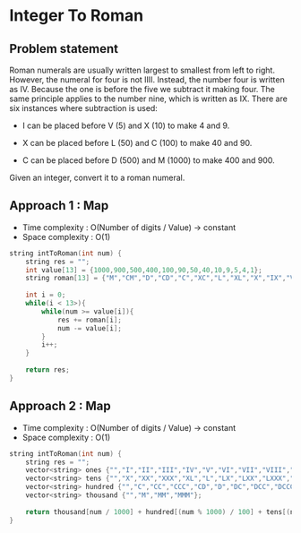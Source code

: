 # Integer To Roman

## Problem statement

Roman numerals are usually written largest to smallest from left to right. However, the numeral for four is not IIII. Instead, the number four is written as IV. Because the one is before the five we subtract it making four. The same principle applies to the number nine, which is written as IX. There are six instances where subtraction is used:

- I can be placed before V (5) and X (10) to make 4 and 9. 

- X can be placed before L (50) and C (100) to make 40 and 90. 

- C can be placed before D (500) and M (1000) to make 400 and 900.

Given an integer, convert it to a roman numeral.

## Approach 1 : Map

- Time complexity : O(Number of digits / Value) -> constant 
- Space complexity : O(1) 

```cpp
string intToRoman(int num) {
    string res = "";
    int value[13] = {1000,900,500,400,100,90,50,40,10,9,5,4,1};
    string roman[13] = {"M","CM","D","CD","C","XC","L","XL","X","IX","V","IV","I"};
    
    int i = 0;
    while(i < 13>){
        while(num >= value[i]){
            res += roman[i];
            num -= value[i];
        }
        i++;
    }
    
    return res;
}
```

## Approach 2 : Map

- Time complexity : O(Number of digits / Value) -> constant 
- Space complexity : O(1) 

```cpp
string intToRoman(int num) {
    string res = "";
    vector<string> ones {"","I","II","III","IV","V","VI","VII","VIII","IX"};
    vector<string> tens {"","X","XX","XXX","XL","L","LX","LXX","LXXX","XC"};
    vector<string> hundred {"","C","CC","CCC","CD","D","DC","DCC","DCCC","CM"};
    vector<string> thousand {"","M","MM","MMM"};
    
    return thousand[num / 1000] + hundred[(num % 1000) / 100] + tens[(num % 100) / 10] + ones[num % 10];
}
```